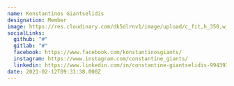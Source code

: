 ```yaml
---
name: Konstantinos Giantselidis
designation: Member
image: https://res.cloudinary.com/dk5dlrnv1/image/upload/c_fit,h_350,w_350/v1637055155/members/photo_2021-11-16_11-15-22_vqwois.jpg
socialLinks:
  github: "#"
  gitlab: "#"
  facebook: https://www.facebook.com/konstantinosgiants/
  instagram: https://www.instagram.com/constantine_giants/
  linkedin: https://www.linkedin.com/in/constantine-giantselidis-994393204/
date: 2021-02-12T09:31:38.000Z
---
```

